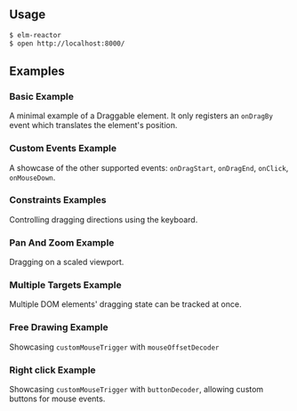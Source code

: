 ## Usage

```sh
$ elm-reactor
$ open http://localhost:8000/
```

## Examples

### Basic Example
A minimal example of a Draggable element. It only registers an `onDragBy` event which translates the element's position.

### Custom Events Example
A showcase of the other supported events: `onDragStart`, `onDragEnd`, `onClick`, `onMouseDown`.

### Constraints Examples
Controlling dragging directions using the keyboard.

### Pan And Zoom Example
Dragging on a scaled viewport.

### Multiple Targets Example
Multiple DOM elements' dragging state can be tracked at once.

### Free Drawing Example
Showcasing `customMouseTrigger` with `mouseOffsetDecoder`

### Right click Example
Showcasing `customMouseTrigger` with `buttonDecoder`, allowing custom buttons for mouse events.
